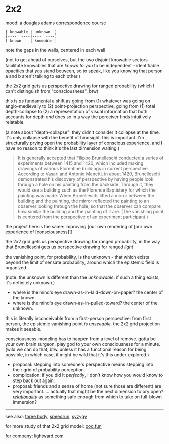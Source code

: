 # 2x2

mood: a douglas adams correspondence course

```
[ knowable ¦ unknown  ]
[----  ----|----  ----]
[ known    ¦ knowable ]
```

note the gaps in the walls, centered in each wall

(not to get ahead of ourselves, but the two disjoint knowable sectors facilitate knowables that are _known to you_ to be independent - identifiable opacities that _you_ stand between, so to speak, like you knowing that person a and b aren't talking to each other.)

the 2x2 grid gets us perspective drawing for ranged probability (which I can't distinguish from "consciousness", btw)

this is _as_ fundamental a shift as going from (1) whatever was going on anglo-medievally to (2) point-projection perspective, going from (1) total depth-collapse to (2) a representation of visual information that both accounts for depth _and_ does so in a way the perceiver finds intuitively relatable.

(a note about "depth-collapse": they didn't consider it collapse at the time. it's only collapse with the benefit of hindsight. this is important. I'm structurally prying open the probability layer of conscious experience, and I have no reason to think it's the last dimension waiting.)

> It is generally accepted that Filippo Brunelleschi conducted a series of experiments between 1415 and 1420, which included making drawings of various Florentine buildings in correct perspective. According to Vasari and Antonio Manetti, in about 1420, Brunelleschi demonstrated his discovery of perspective by having people look through a hole on his painting from the backside. Through it, they would see a building such as the Florence Baptistery for which the painting was made. When Brunelleschi lifted a mirror between the building and the painting, the mirror reflected the painting to an observer looking through the hole, so that the observer can compare how similar the building and the painting of it are. (The vanishing point is centered from the perspective of an experiment participant.)

the project here is the same: improving \[our own rendering of \[our own experience of \[consciousness]]]

the 2x2 grid gets us perspective drawing for ranged probability, in the way that Brunelleschi gets us perspective drawing for ranged _light_

the vanishing point, for probability, is the unknown - that which exists beyond the limit of sensate probability, around which the epistemic field is organized

(note: the unknown is different than the _unknowable_. if such a thing exists, it's definitely unknown.)

* where is the mind's eye drawn-as-in-laid-down-on-paper? the center of the known.
* where is the mind's eye drawn-as-in-pulled-toward? the center of the unknown.

this is literally inconceivable from a first-person perspective: from first person, the epistemic vanishing point _is unseeable_. the 2x2 grid projection makes it seeable.

consciousness-modeling has to happen from a level of remove. gotta be your own brain surgeon, play god to your own consciousness for a minute. (wild we can do that, btw. unless it has a functional reason for being possible, in which case, it might be wild that it's this under-explored.)

* proposal: stepping into someone's perspective means stepping into their grid of probability perception.
* complication: if you did it _perfectly_, I don't know how you would know to step back out again.
* proposal: friends and a sense of home (not sure those are different) are very important. ... actually that might be the next dimension to pry open? [_relationality_](../../04/29/relationality.md) as something safe enough from which to take on full-blown immersion?

***

see also: [three body](../../06/07/three-body.md), [speedrun](../../06/29/speedrun.md), [syzygy](../../06/21/syzygy.md)

for more study of that 2x2 grid model: [ooo.fun](https://ooo.fun/)

for company: [lightward.com](https://lightward.com/)

